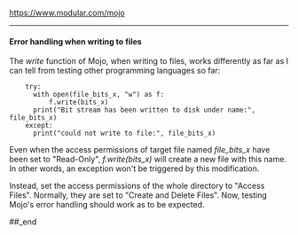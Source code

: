 https://www.modular.com/mojo

---

#### Error handling when writing to files

The _write_ function of Mojo, when writing to files, works differently as far as I can tell from testing other programming languages so far:

```
    try:
      with open(file_bits_x, "w") as f:
          f.write(bits_x)
      print("Bit stream has been written to disk under name:", file_bits_x)
    except:
      print("could not write to file:", file_bits_x)
```

Even when the access permissions of target file named _file_bits_x_ have been set to "Read-Only", _f.write(bits_x)_ will create a new file with this name. In other words, an exception won't be triggered by this modification.

Instead, set the access permissions of the whole directory to "Access Files". Normally, they are set to "Create and Delete Files". Now, testing Mojo's error handling should work as to be expected.

##_end

